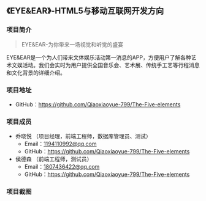 ## 《EYE&EAR》-HTML5与移动互联网开发方向

### 项目简介

>EYE&EAR-为你带来一场视觉和听觉的盛宴

EYE&EAR是一个为人们带来文体娱乐活动第一消息的APP，方便用户了解各种艺术文娱活动。我们会实时为用户提供全国音乐会、艺术展、传统手工艺等行程消息和文化背景的详细介绍。

### 项目地址
  - GitHub：https://github.com/Qiaoxiaoyue-799/The-Five-elements

### 项目成员
* 乔晓悦 （项目经理，前端工程师，数据库管理员、测试）
    * Email：1194110992@qq.com
    * GitHub：https://github.com/Qiaoxiaoyue-799/The-Five-elements
* 侯德森 （前端工程师，测试员）
    * Email：1807436422@qq.com
    * GitHub：https://github.com/Qiaoxiaoyue-799/The-Five-elements
    
### 项目截图

